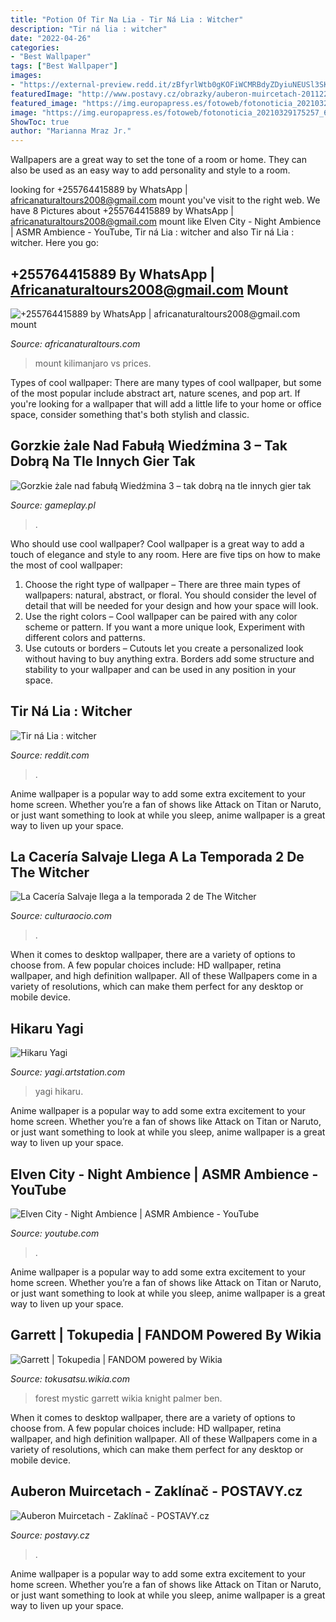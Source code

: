 ```yaml
---
title: "Potion Of Tir Na Lia - Tir Ná Lia : Witcher"
description: "Tir ná lia : witcher"
date: "2022-04-26"
categories:
- "Best Wallpaper"
tags: ["Best Wallpaper"]
images:
- "https://external-preview.redd.it/zBfyrlWtb0gKOFiWCMRBdyZDyiuNEUSl3SKPRsg0oRc.jpg?width=960&amp;crop=smart&amp;auto=webp&amp;s=58b767e80dbd661fc1301d13c3bcda542957e196"
featuredImage: "http://www.postavy.cz/obrazky/auberon-muircetach-201122.jpg"
featured_image: "https://img.europapress.es/fotoweb/fotonoticia_20210329175257_640.jpg"
image: "https://img.europapress.es/fotoweb/fotonoticia_20210329175257_640.jpg"
ShowToc: true
author: "Marianna Mraz Jr."
---
```



Wallpapers are a great way to set the tone of a room or home. They can also be used as an easy way to add personality and style to a room.

	

		
looking for +255764415889 by WhatsApp | africanaturaltours2008@gmail.com mount you've visit to the right web. We have 8 Pictures about +255764415889 by WhatsApp | africanaturaltours2008@gmail.com mount like Elven City - Night Ambience | ASMR Ambience - YouTube, Tir ná Lia : witcher and also Tir ná Lia : witcher. Here you go:
		
    
## +255764415889 By WhatsApp | Africanaturaltours2008@gmail.com Mount

<img loading=lazy src="http://www.africanaturaltours.com/images/znz4.jpg" onerror="this.onerror=null;this.src='https://tse1.mm.bing.net/th?id=OIP.5I6DnonBgz2LBZc9NVWBmQHaD9&amp;pid=15.1';" alt="+255764415889 by WhatsApp | africanaturaltours2008@gmail.com mount">

_Source: africanaturaltours.com_

>mount kilimanjaro vs prices. 

	

Types of cool wallpaper:
There are many types of cool wallpaper, but some of the most popular include abstract art, nature scenes, and pop art. If you're looking for a wallpaper that will add a little life to your home or office space, consider something that's both stylish and classic.

    
## Gorzkie żale Nad Fabułą Wiedźmina 3 – Tak Dobrą Na Tle Innych Gier Tak

<img loading=lazy src="https://gameplay.pl/galeria/ilustracja/188_204115361.jpg" onerror="this.onerror=null;this.src='https://tse2.mm.bing.net/th?id=OIP.xnw5hxtyF0Uut9C1s4f3yQHaEK&amp;pid=15.1';" alt="Gorzkie żale nad fabułą Wiedźmina 3 – tak dobrą na tle innych gier tak">

_Source: gameplay.pl_

>. 

	

Who should use cool wallpaper?
Cool wallpaper is a great way to add a touch of elegance and style to any room. Here are five tips on how to make the most of cool wallpaper: 
1) Choose the right type of wallpaper – There are three main types of wallpapers: natural, abstract, or floral. You should consider the level of detail that will be needed for your design and how your space will look. 
2) Use the right colors – Cool wallpaper can be paired with any color scheme or pattern. If you want a more unique look, Experiment with different colors and patterns. 
3) Use cutouts or borders – Cutouts let you create a personalized look without having to buy anything extra. Borders add some structure and stability to your wallpaper and can be used in any position in your space.

    
## Tir Ná Lia : Witcher

<img loading=lazy src="https://external-preview.redd.it/zBfyrlWtb0gKOFiWCMRBdyZDyiuNEUSl3SKPRsg0oRc.jpg?width=960&amp;crop=smart&amp;auto=webp&amp;s=58b767e80dbd661fc1301d13c3bcda542957e196" onerror="this.onerror=null;this.src='https://tse4.mm.bing.net/th?id=OIP.z0m6eruLIdaMr9Y_RbZY5wHaEK&amp;pid=15.1';" alt="Tir ná Lia : witcher">

_Source: reddit.com_

>. 

	

Anime wallpaper is a popular way to add some extra excitement to your home screen. Whether you’re a fan of shows like Attack on Titan or Naruto, or just want something to look at while you sleep, anime wallpaper is a great way to liven up your space.

    
## La Cacería Salvaje Llega A La Temporada 2 De The Witcher

<img loading=lazy src="https://img.europapress.es/fotoweb/fotonoticia_20210329175257_640.jpg" onerror="this.onerror=null;this.src='https://tse3.mm.bing.net/th?id=OIP.X61YFOzrD_d7TxbYH7bsOgHaF0&amp;pid=15.1';" alt="La Cacería Salvaje llega a la temporada 2 de The Witcher">

_Source: culturaocio.com_

>. 

	

When it comes to desktop wallpaper, there are a variety of options to choose from. A few popular choices include: HD wallpaper, retina wallpaper, and high definition wallpaper. All of these Wallpapers come in a variety of resolutions, which can make them perfect for any desktop or mobile device. 

    
## Hikaru Yagi

<img loading=lazy src="https://cdnb.artstation.com/p/assets/covers/images/039/629/419/small/hikaru-yagi-hikaru-yagi-ciredin2.jpg?1626447272" onerror="this.onerror=null;this.src='https://tse4.mm.bing.net/th?id=OIP.Lj1eGyJHscWio-8y-h0EYgHaHa&amp;pid=15.1';" alt="Hikaru Yagi">

_Source: yagi.artstation.com_

>yagi hikaru. 

	

Anime wallpaper is a popular way to add some extra excitement to your home screen. Whether you’re a fan of shows like Attack on Titan or Naruto, or just want something to look at while you sleep, anime wallpaper is a great way to liven up your space.

    
## Elven City - Night Ambience | ASMR Ambience - YouTube

<img loading=lazy src="https://i.ytimg.com/vi/k_FZHccg3Fc/maxresdefault.jpg" onerror="this.onerror=null;this.src='https://tse4.mm.bing.net/th?id=OIP.bbKsi3bG1EPe9-B-EfpETgHaEK&amp;pid=15.1';" alt="Elven City - Night Ambience | ASMR Ambience - YouTube">

_Source: youtube.com_

>. 

	

Anime wallpaper is a popular way to add some extra excitement to your home screen. Whether you’re a fan of shows like Attack on Titan or Naruto, or just want something to look at while you sleep, anime wallpaper is a great way to liven up your space.

    
## Garrett | Tokupedia | FANDOM Powered By Wikia

<img loading=lazy src="https://vignette.wikia.nocookie.net/tokusatsu/images/2/21/MK-knightforest.jpg/revision/latest/scale-to-width-down/250?cb=20130115001711" onerror="this.onerror=null;this.src='https://tse2.mm.bing.net/th?id=OIP.2EUzGnTWCh2MVd62H5dObAAAAA&amp;pid=15.1';" alt="Garrett | Tokupedia | FANDOM powered by Wikia">

_Source: tokusatsu.wikia.com_

>forest mystic garrett wikia knight palmer ben. 

	

When it comes to desktop wallpaper, there are a variety of options to choose from. A few popular choices include: HD wallpaper, retina wallpaper, and high definition wallpaper. All of these Wallpapers come in a variety of resolutions, which can make them perfect for any desktop or mobile device. 

    
## Auberon Muircetach - Zaklínač - POSTAVY.cz

<img loading=lazy src="http://www.postavy.cz/obrazky/auberon-muircetach-201122.jpg" onerror="this.onerror=null;this.src='https://tse2.mm.bing.net/th?id=OIP.qhF_N2zi2XE-ylDiEt1HeQHaIG&amp;pid=15.1';" alt="Auberon Muircetach - Zaklínač - POSTAVY.cz">

_Source: postavy.cz_

>. 

	

Anime wallpaper is a popular way to add some extra excitement to your home screen. Whether you’re a fan of shows like Attack on Titan or Naruto, or just want something to look at while you sleep, anime wallpaper is a great way to liven up your space.

